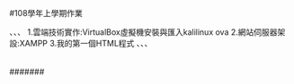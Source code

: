 #108學年上學期作業

、、、
1.雲端技術實作:VirtualBox虛擬機安裝與匯入kalilinux ova
2.網站伺服器架設:XAMPP
3.我的第一個HTML程式
、、、

##

###

####

#####

######

#######
